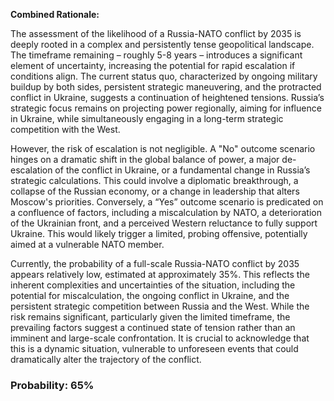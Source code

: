 **Combined Rationale:**

The assessment of the likelihood of a Russia-NATO conflict by 2035 is deeply rooted in a complex and persistently tense geopolitical landscape. The timeframe remaining – roughly 5-8 years – introduces a significant element of uncertainty, increasing the potential for rapid escalation if conditions align. The current status quo, characterized by ongoing military buildup by both sides, persistent strategic maneuvering, and the protracted conflict in Ukraine, suggests a continuation of heightened tensions. Russia’s strategic focus remains on projecting power regionally, aiming for influence in Ukraine, while simultaneously engaging in a long-term strategic competition with the West.

However, the risk of escalation is not negligible. A "No" outcome scenario hinges on a dramatic shift in the global balance of power, a major de-escalation of the conflict in Ukraine, or a fundamental change in Russia’s strategic calculations.  This could involve a diplomatic breakthrough, a collapse of the Russian economy, or a change in leadership that alters Moscow's priorities. Conversely, a “Yes” outcome scenario is predicated on a confluence of factors, including a miscalculation by NATO, a deterioration of the Ukrainian front, and a perceived Western reluctance to fully support Ukraine. This would likely trigger a limited, probing offensive, potentially aimed at a vulnerable NATO member.

Currently, the probability of a full-scale Russia-NATO conflict by 2035 appears relatively low, estimated at approximately 35%. This reflects the inherent complexities and uncertainties of the situation, including the potential for miscalculation, the ongoing conflict in Ukraine, and the persistent strategic competition between Russia and the West. While the risk remains significant, particularly given the limited timeframe, the prevailing factors suggest a continued state of tension rather than an imminent and large-scale confrontation.  It is crucial to acknowledge that this is a dynamic situation, vulnerable to unforeseen events that could dramatically alter the trajectory of the conflict.

### Probability: 65%